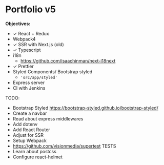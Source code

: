 # Portfolio v5

**Objectives:**
- ✓ React + Redux
- Webpack4
- ✓ SSR with Next.js (old)
- ✓ Typescript
- i18n
    - https://github.com/isaachinman/next-i18next
- ✓ Prettier
- Styled Components/ Bootstrap styled
    - ```'src/app/styled'```
- Express server
- CI with Jenkins

TODO:

- Bootstrap Styled https://bootstrap-styled.github.io/bootstrap-styled/
- Create a navbar
- Read about express middlewares
- Add dotenv
- Add React Router
- Adjust for SSR
- Setup Webpack
- https://github.com/visionmedia/supertest TESTS
- Learn about postcss
- Configure react-helmet